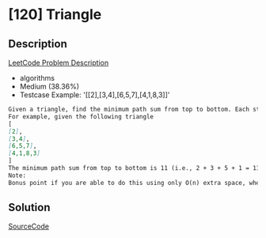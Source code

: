 # [120] Triangle

## Description

[LeetCode Problem Description](https://leetcode.com/problems/triangle/description/)

* algorithms
* Medium (38.36%)
* Testcase Example:  '[[2],[3,4],[6,5,7],[4,1,8,3]]'

```md
Given a triangle, find the minimum path sum from top to bottom. Each step you may move to adjacent numbers on the row below.
For example, given the following triangle
[
[2],
[3,4],
[6,5,7],
[4,1,8,3]
]
The minimum path sum from top to bottom is 11 (i.e., 2 + 3 + 5 + 1 = 11).
Note:
Bonus point if you are able to do this using only O(n) extra space, where n is the total number of rows in the triangle.

```

## Solution

[SourceCode](./solution.js)